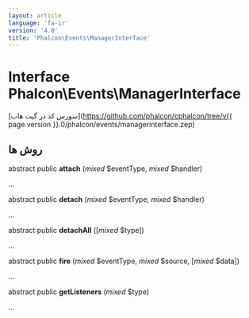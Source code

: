 ```yaml
---
layout: article
language: 'fa-ir'
version: '4.0'
title: 'Phalcon\Events\ManagerInterface'
---
```

# Interface **Phalcon\Events\ManagerInterface**

[سورس کد در گیت هاب](https://github.com/phalcon/cphalcon/tree/v{{ page.version }}.0/phalcon/events/managerinterface.zep)

## روش ها

abstract public **attach** (*mixed* $eventType, *mixed* $handler)

...

abstract public **detach** (*mixed* $eventType, *mixed* $handler)

...

abstract public **detachAll** ([*mixed* $type])

...

abstract public **fire** (*mixed* $eventType, *mixed* $source, [*mixed* $data])

...

abstract public **getListeners** (*mixed* $type)

...
